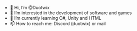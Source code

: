 - 👋 Hi, I’m @Duotwix
- 👀 I’m interested in the development of software and games
- 🌱 I’m currently learning C#, Unity and HTML
- 📫 How to reach me: Discord (duotwix) or mail

<!---
Duotwix/Duotwix is a ✨ special ✨ repository because its `README.md` (this file) appears on your GitHub profile.
You can click the Preview link to take a look at your changes.
--->

